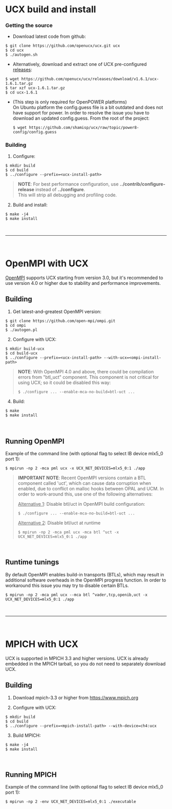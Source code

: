 # UCX build and install

### Getting the source


* Download latest code from github:  
```
$ git clone https://github.com/openucx/ucx.git ucx
$ cd ucx
$ ./autogen.sh
```

* Alternatively, download and extract one of UCX pre-configured [releases](download):
```
$ wget https://github.com/openucx/ucx/releases/download/v1.6.1/ucx-1.6.1.tar.gz
$ tar xzf ucx-1.6.1.tar.gz
$ cd ucx-1.6.1
```

* (This step is only required for OpenPOWER platforms)  
  On Ubuntu platform the config.guess file is a bit outdated and does not have support for power. In order to resolve the issue you have to download an updated config.guess. From the root of the project:  
  ```
  $ wget https://github.com/shamisp/ucx/raw/topic/power8-config/config.guess
  ```

### Building

1. Configure:  
  ```
  $ mkdir build
  $ cd build
  $ ../configure --prefix=<ucx-install-path>
  ```  
  > **NOTE**: For best performance configuration, use **../contrib/configure-release** instead of **../configure**.  
  > This will strip all debugging and profiling code.  

2. Build and install:  
  ```
  $ make -j4
  $ make install
  ```

<br/>

---
<br/>

# OpenMPI with UCX

[OpenMPI](www.open-mpi.org) supports UCX starting from version 3.0, but it's recommended to use 
version 4.0 or higher due to stability and performance improvements.

## Building

1. Get latest-and-greatest OpenMPI version:  
  ```
  $ git clone https://github.com/open-mpi/ompi.git
  $ cd ompi
  $ ./autogen.pl
  ```

2. Configure with UCX:  
  ```
  $ mkdir build-ucx
  $ cd build-ucx
  $ ../configure --prefix=<ucx-install-path> --with-ucx=<ompi-install-path>
  ```
> **NOTE**: With OpenMPI 4.0 and above, there could be compilation errors from "btl_uct" component.
> This component is not critical for using UCX; so it could be disabled this way:
> ```
> $ ./configure ... --enable-mca-no-build=btl-uct ...
> ```  

4. Build: 
  ```bash
  $ make
  $ make install
  ```

<br/>

## Running OpenMPI

Example of the command line (with optional flag to select IB device mlx5_0 port 1):  
```
$ mpirun -np 2 -mca pml ucx -x UCX_NET_DEVICES=mlx5_0:1 ./app
```
> **IMPORTANT NOTE**: Recent OpenMPI versions contain a BTL component called 'uct', which can cause data corruption when enabled, due to conflict on malloc hooks between OPAL and UCM. 
> In order to work-around this, use one of the following alternatives:
> 
> <u>Alternative 1</u>: Disable btl/uct in OpenMPI build configuration:
> ```
> $ ./configure ... --enable-mca-no-build=btl-uct ...
> ```
>
> <u>Alternative 2</u>: Disable btl/uct at runtime
> ```
> $ mpirun -np 2 -mca pml ucx -mca btl ^uct -x UCX_NET_DEVICES=mlx5_0:1 ./app
> ```

<br/>

## Runtime tunings
By default OpenMPI enables build-in transports (BTLs), which may result in additional software overheads in the OpenMPI progress function. In order to workaround this issue you may try to disable certain BTLs.
```
$ mpirun -np 2 -mca pml ucx --mca btl ^vader,tcp,openib,uct -x UCX_NET_DEVICES=mlx5_0:1 ./app
```

<br/>

---
<br/>

# MPICH with UCX
UCX is supported in MPICH 3.3 and higher versions. 
UCX is already embedded in the MPICH tarball, so you do not need to separately download UCX.

## Building

1. Download mpich-3.3 or higher from https://www.mpich.org

2. Configure with UCX:  
```
$ mkdir build
$ cd build
$ ../configure --prefix=<mpich-install-path> --with-device=ch4:ucx
```

3. Build MPICH: 
```
$ make -j4
$ make install
```

<br/>

## Running MPICH
Example of the command line (with optional flag to select IB device mlx5_0 port 1):
```
$ mpirun -np 2 -env UCX_NET_DEVICES=mlx5_0:1 ./executable
```


